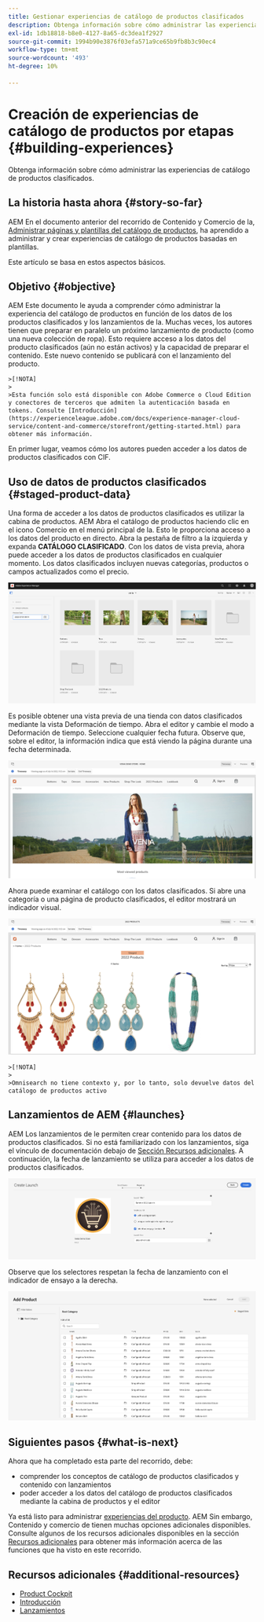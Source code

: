 ```yaml
---
title: Gestionar experiencias de catálogo de productos clasificados
description: Obtenga información sobre cómo administrar las experiencias de catálogo de productos clasificados.
exl-id: 1db18818-b8e0-4127-8a65-dc3dea1f2927
source-git-commit: 1994b90e3876f03efa571a9ce65b9fb8b3c90ec4
workflow-type: tm+mt
source-wordcount: '493'
ht-degree: 10%

---
```


# Creación de experiencias de catálogo de productos por etapas {#building-experiences}

Obtenga información sobre cómo administrar las experiencias de catálogo de productos clasificados.

## La historia hasta ahora {#story-so-far}

AEM En el documento anterior del recorrido de Contenido y Comercio de la, [Administrar páginas y plantillas del catálogo de productos](catalog-templates.md), ha aprendido a administrar y crear experiencias de catálogo de productos basadas en plantillas.

Este artículo se basa en estos aspectos básicos.

## Objetivo {#objective}

AEM Este documento le ayuda a comprender cómo administrar la experiencia del catálogo de productos en función de los datos de los productos clasificados y los lanzamientos de la. Muchas veces, los autores tienen que preparar en paralelo un próximo lanzamiento de producto (como una nueva colección de ropa). Esto requiere acceso a los datos del producto clasificados (aún no están activos) y la capacidad de preparar el contenido. Este nuevo contenido se publicará con el lanzamiento del producto.

    >[!NOTA]
    >
    >Esta función solo está disponible con Adobe Commerce o Cloud Edition y conectores de terceros que admiten la autenticación basada en tokens. Consulte [Introducción](https://experienceleague.adobe.com/docs/experience-manager-cloud-service/content-and-commerce/storefront/getting-started.html) para obtener más información.

En primer lugar, veamos cómo los autores pueden acceder a los datos de productos clasificados con CIF.

## Uso de datos de productos clasificados {#staged-product-data}

Una forma de acceder a los datos de productos clasificados es utilizar la cabina de productos. AEM Abra el catálogo de productos haciendo clic en el icono Comercio en el menú principal de la. Esto le proporciona acceso a los datos del producto en directo. Abra la pestaña de filtro a la izquierda y expanda **CATÁLOGO CLASIFICADO**. Con los datos de vista previa, ahora puede acceder a los datos de productos clasificados en cualquier momento. Los datos clasificados incluyen nuevas categorías, productos o campos actualizados como el precio.

![cabina de pilotos](assets/staged-cockpit.png)

Es posible obtener una vista previa de una tienda con datos clasificados mediante la vista Deformación de tiempo. Abra el editor y cambie el modo a Deformación de tiempo. Seleccione cualquier fecha futura. Observe que, sobre el editor, la información indica que está viendo la página durante una fecha determinada.

![deformación de tiempo de ensayo](assets/staged-timewarp.png)

Ahora puede examinar el catálogo con los datos clasificados. Si abre una categoría o una página de producto clasificados, el editor mostrará un indicador visual.

![fase plp](assets/staged-plp.png)

    >[!NOTA]
    >
    >Omnisearch no tiene contexto y, por lo tanto, solo devuelve datos del catálogo de productos activo

## Lanzamientos de AEM {#launches}

AEM Los lanzamientos de le permiten crear contenido para los datos de productos clasificados. Si no está familiarizado con los lanzamientos, siga el vínculo de documentación debajo de [Sección Recursos adicionales](#additional-resources). A continuación, la fecha de lanzamiento se utiliza para acceder a los datos de productos clasificados.

![fase de lanzamiento](assets/staged-launch.png)

Observe que los selectores respetan la fecha de lanzamiento con el indicador de ensayo a la derecha.

![selector de escenarios](assets/staged-picker.png)

## Siguientes pasos {#what-is-next}

Ahora que ha completado esta parte del recorrido, debe:

* comprender los conceptos de catálogo de productos clasificados y contenido con lanzamientos
* poder acceder a los datos del catálogo de productos clasificados mediante la cabina de productos y el editor

Ya está listo para administrar [experiencias del producto](product-experience-management.md). AEM Sin embargo, Contenido y comercio de tienen muchas opciones adicionales disponibles. Consulte algunos de los recursos adicionales disponibles en la sección [Recursos adicionales](#additional-resources) para obtener más información acerca de las funciones que ha visto en este recorrido.

## Recursos adicionales {#additional-resources}

* [Product Cockpit](/help/commerce-cloud/authoring/product-cockpit.md)
* [Introducción](/help/commerce-cloud/getting-started.md)
* [Lanzamientos](/help/sites-cloud/authoring/launches/overview.md)
